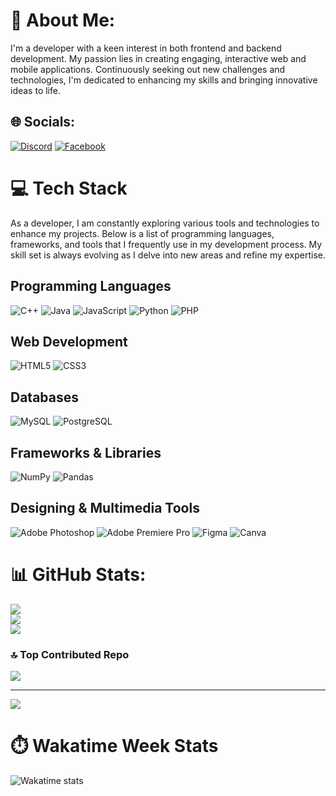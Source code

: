 # 🚀 About Me:
I'm a developer with a keen interest in both frontend and backend development. My passion lies in creating engaging, interactive web and mobile applications. Continuously seeking out new challenges and technologies, I'm dedicated to enhancing my skills and bringing innovative ideas to life.

## 🌐 Socials:
[![Discord](https://img.shields.io/badge/Discord-%237289DA.svg?logo=discord&logoColor=white)](https://discord.gg/potato3062) [![Facebook](https://img.shields.io/badge/Facebook-%231877F2.svg?logo=Facebook&logoColor=white)](https://www.facebook.com/maximuslincoln010/)

# 💻 Tech Stack
As a developer, I am constantly exploring various tools and technologies to enhance my projects. Below is a list of programming languages, frameworks, and tools that I frequently use in my development process. My skill set is always evolving as I delve into new areas and refine my expertise.

## Programming Languages
![C++](https://img.shields.io/badge/c++-%2300599C.svg?style=flat&logo=c%2B%2B&logoColor=white) ![Java](https://img.shields.io/badge/java-%23ED8B00.svg?style=flat&logo=java&logoColor=white) ![JavaScript](https://img.shields.io/badge/javascript-%23323330.svg?style=flat&logo=javascript&logoColor=%23F7DF1E) ![Python](https://img.shields.io/badge/python-3670A0?style=flat&logo=python&logoColor=ffdd54) ![PHP](https://img.shields.io/badge/php-%23777BB4.svg?style=flat&logo=php&logoColor=white)

## Web Development
![HTML5](https://img.shields.io/badge/html5-%23E34F26.svg?style=flat&logo=html5&logoColor=white) ![CSS3](https://img.shields.io/badge/css3-%231572B6.svg?style=flat&logo=css3&logoColor=white)

## Databases
![MySQL](https://img.shields.io/badge/mysql-%2300f.svg?style=flat&logo=mysql&logoColor=white) ![PostgreSQL](https://img.shields.io/badge/postgresql-%23316192.svg?style=flat&logo=postgresql&logoColor=white)

## Frameworks & Libraries
![NumPy](https://img.shields.io/badge/numpy-%23013243.svg?style=flat&logo=numpy&logoColor=white) ![Pandas](https://img.shields.io/badge/pandas-%23150458.svg?style=flat&logo=pandas&logoColor=white)

## Designing & Multimedia Tools
![Adobe Photoshop](https://img.shields.io/badge/adobephotoshop-%2331A8FF.svg?style=flat&logo=adobephotoshop&logoColor=white) ![Adobe Premiere Pro](https://img.shields.io/badge/Adobe%20Premiere%20Pro-9999FF.svg?style=flat&logo=Adobe%20Premiere%20Pro&logoColor=white) ![Figma](https://img.shields.io/badge/figma-%23F24E1E.svg?style=flat&logo=figma&logoColor=white) ![Canva](https://img.shields.io/badge/Canva-%2300C4CC.svg?style=flat&logo=Canva&logoColor=white)

# 📊 GitHub Stats:
![](https://github-readme-stats.vercel.app/api?username=Bernasor10&theme=dark&hide_border=true&include_all_commits=true&count_private=true)<br/>
![](https://github-readme-streak-stats.herokuapp.com/?user=Bernasor10&theme=dark&hide_border=true)<br/>
![](https://github-readme-stats.vercel.app/api/top-langs/?username=Bernasor10&theme=dark&hide_border=true&include_all_commits=true&count_private=true&layout=compact)

### 🔝 Top Contributed Repo
![](https://github-contributor-stats.vercel.app/api?username=Bernasor10&limit=5&theme=dark&combine_all_yearly_contributions=true)

---
[![](https://visitcount.itsvg.in/api?id=Bernasor10&icon=0&color=1)](https://visitcount.itsvg.in)

# ⏱️ Wakatime Week Stats
![Wakatime stats](https://github-readme-stats.vercel.app/api/wakatime?username=Bernasor10)

